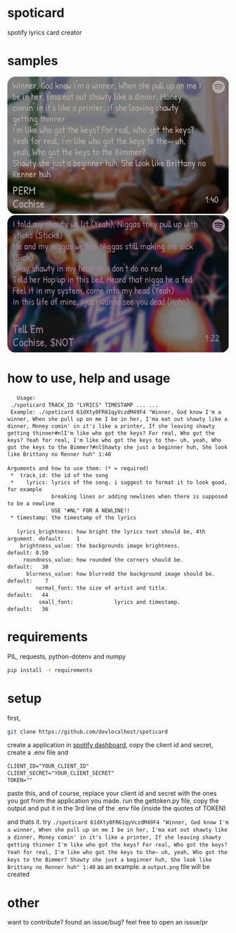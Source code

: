 # spoticard
spotify lyrics card creator

# samples
![example 1](samples/output.png)
![example 2](samples/output1.png)

# how to use, help and usage
```
   Usage:
 ./spoticard TRACK_ID "LYRICS" TIMESTAMP ... ...
 Example: ./spoticard 61dXty0FR61qyVczdM49F4 "Winner, God know I'm a winner, When she pull up on me I be in her, I'ma eat out shawty like a dinner, Money comin' in it's like a printer, If she leaving shawty getting thinner#nlI'm like who got the keys? For real, Who got the keys? Yeah for real, I'm like who got the keys to the— uh, yeah, Who got the keys to the Bimmer?#nlShawty she just a beginner huh, She look like Brittany no Renner huh" 1:40

Arguments and how to use them: (* = required)
 *  track_id: the id of the song
 *    lyrics: lyrics of the song. i suggest to format it to look good, for example
              breaking lines or adding newlines when there is supposed to be a newline
              USE "#NL" FOR A NEWLINE!!
 * timestamp: the timestamp of the lyrics

   lyrics_brightness: how bright the lyrics text should be, 4th argument. default:    1
    brightness_value: the backgrounds image brightness.                   default: 0.50
     roundness_value: how rounded the corners should be.                  default:   30
      blurness_value: how blurredd the background image should be.        default:    7
         normal_font: the size of artist and title.                       default:   44
          small_font:             lyrics and timestamp.                   default:   36
```

# requirements
PIL, requests, python-dotenv and numpy
```sh
pip install -r requirements
```

# setup
first,
```sh
git clone https://github.com/devlocalhost/spoticard
```

create a application in [spotify dashboard](https://developer.spotify.com/dashboard/applications), copy the client id and secret, create a .env file and
```
CLIENT_ID="YOUR_CLIENT_ID"
CLIENT_SECRET="YOUR_CLIENT_SECRET"
TOKEN=""
```

paste this, and of course, replace your client id and secret with the ones you got from the application you made. run the gettoken.py file, copy the output and put it in the 3rd line of the .env file (inside the quotes of TOKEN)

and thats it. try `./spoticard 61dXty0FR61qyVczdM49F4 "Winner, God know I'm a winner, When she pull up on me I be in her, I'ma eat out shawty like a dinner, Money comin' in it's like a printer, If she leaving shawty getting thinner
I'm like who got the keys? For real, Who got the keys? Yeah for real, I'm like who got the keys to the— uh, yeah, Who got the keys to the Bimmer?
Shawty she just a beginner huh, She look like Brittany no Renner huh" 1:40` as an example. a `output.png` file will be created

# other
want to contribute? found an issue/bug? feel free to open an issue/pr
